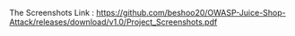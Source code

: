 The Screenshots Link : https://github.com/beshoo20/OWASP-Juice-Shop-Attack/releases/download/v1.0/Project_Screenshots.pdf
